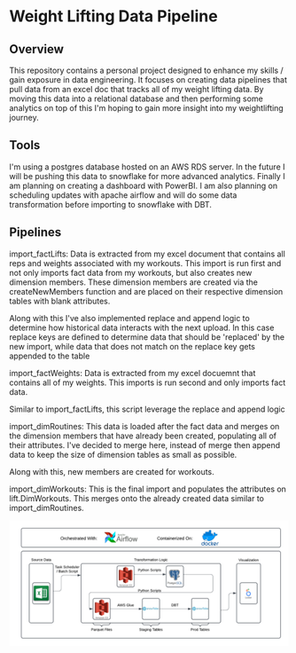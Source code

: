 # Weight Lifting Data Pipeline

## Overview
This repository contains a personal project designed to enhance my skills / gain exposure in data engineering. It focuses on creating data pipelines that pull data from an excel doc that tracks all of my weight lifting data. By moving this data into a relational database and then performing some analytics on top of this I'm hoping to gain more insight into my weightlifting journey.

## Tools
I'm using a postgres database hosted on an AWS RDS server. In the future I will be pushing this data to snowflake for more advanced analytics. Finally I am planning on creating a dashboard with PowerBI. I am also planning on scheduling updates with apache airflow and will do some data transformation before importing to snowflake with DBT. 

## Pipelines 
import_factLifts: Data is extracted from my excel document that contains all reps and weights associated with my workouts. This import is run first and not only imports fact data from my workouts, but also creates new dimension members. These dimension members are created via the createNewMembers function and are placed on their respective dimension tables with blank attributes. 

Along with this I've also implemented replace and append logic to determine how historical data interacts with the next upload. In this case replace keys are defined to determine data that should be 'replaced' by the new import, while data that does not match on the replace key gets appended to the table

import_factWeights: Data is extracted from my excel docuemnt that contains all of my weights. This imports is run second and only imports fact data. 

Similar to import_factLifts, this script leverage the replace and append logic

import_dimRoutines: This data is loaded after the fact data and merges on the dimension members that have already been created, populating all of their attributes. I've decided to merge here, instead of merge then append data to keep the size of dimension tables as small as possible.

Along with this, new members are created for workouts. 

import_dimWorkouts: This is the final import and populates the attributes on lift.DimWorkouts. This merges onto the already created data similar to import_dimRoutines. 

![Page 1](images/dataPipelineDiagram.png)
